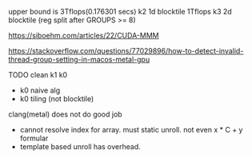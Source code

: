upper bound is 3Tflops(0.176301 secs)
k2 1d blocktile 1Tflops
k3 2d blocktile (reg split after GROUPS >= 8)

https://siboehm.com/articles/22/CUDA-MMM

https://stackoverflow.com/questions/77029896/how-to-detect-invalid-thread-group-setting-in-macos-metal-gpu

TODO clean k1 k0
- k0 naive alg
- k0 tiling (not blocktile)

clang(metal) does not do good job
- cannot resolve index for array. must static unroll. not even x * C + y formular
- template based unroll has overhead.
